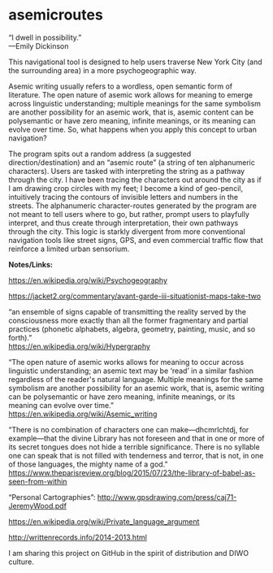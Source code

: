 # asemicroutes

“I dwell in possibility.”<br>
—Emily Dickinson

This navigational tool is designed to help users traverse New York City (and the surrounding area) in a more psychogeographic way.<br>

Asemic writing usually refers to a wordless, open semantic form of literature. The open nature of asemic work allows for meaning to emerge across linguistic understanding; multiple meanings for the same symbolism are another possibility for an asemic work, that is, asemic content can be polysemantic or have zero meaning, infinite meanings, or its meaning can evolve over time. So, what happens when you apply this concept to urban navigation?<br>

The program spits out a random address (a suggested direction/destination) and an “asemic route” (a string of ten alphanumeric characters). Users are tasked with interpreting the string as a pathway through the city. I have been tracing the characters out around the city as if I am drawing crop circles with my feet; I become a kind of geo-pencil, intuitively tracing the contours of invisible letters and numbers in the streets. The alphanumeric character-routes generated by the program are not meant to tell users where to go, but rather, prompt users to playfully interpret, and thus create through interpretation, their own pathways through the city. This logic is starkly divergent from more conventional navigation tools like street signs, GPS, and even commercial traffic flow that reinforce a limited urban sensorium.<br>

<b>Notes/Links:</b>

https://en.wikipedia.org/wiki/Psychogeography<br>

https://jacket2.org/commentary/avant-garde-iii-situationist-maps-take-two<br>

“an ensemble of signs capable of transmitting the reality served by the consciousness more exactly than all the former fragmentary and partial practices (phonetic alphabets, algebra, geometry, painting, music, and so forth).”<br>https://en.wikipedia.org/wiki/Hypergraphy<br>

“The open nature of asemic works allows for meaning to occur across linguistic understanding; an asemic text may be ‘read’ in a similar fashion regardless of the reader's natural language. Multiple meanings for the same symbolism are another possibility for an asemic work, that is, asemic writing can be polysemantic or have zero meaning, infinite meanings, or its meaning can evolve over time.”<br>https://en.wikipedia.org/wiki/Asemic_writing<br>

“There is no combination of characters one can make—dhcmrlchtdj, for example—that the divine Library has not foreseen and that in one or more of its secret tongues does not hide a terrible significance. There is no syllable one can speak that is not filled with tenderness and terror, that is not, in one of those languages, the mighty name of a god.”<br>
https://www.theparisreview.org/blog/2015/07/23/the-library-of-babel-as-seen-from-within<br>

“Personal Cartographies”: http://www.gpsdrawing.com/press/caj71-JeremyWood.pdf<br>

https://en.wikipedia.org/wiki/Private_language_argument<br>

http://writtenrecords.info/2014-2013.html<br>

I am sharing this project on GitHub in the spirit of distribution and DIWO culture.
